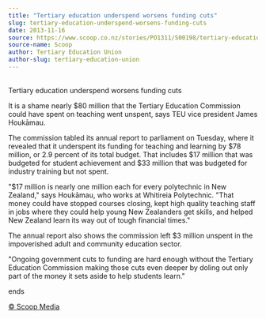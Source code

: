 ```yaml
---
title: "Tertiary education underspend worsens funding cuts"
slug: tertiary-education-underspend-worsens-funding-cuts
date: 2013-11-16
source: https://www.scoop.co.nz/stories/PO1311/S00198/tertiary-education-underspend-worsens-funding-cuts.htm
source-name: Scoop
author: Tertiary Education Union
author-slug: tertiary-education-union
---
```


<p><br>Tertiary education underspend worsens funding cuts</p>

<p>It
is a shame nearly $80 million that the Tertiary Education
Commission could have spent on teaching went unspent, says
TEU vice president James Houkāmau.</p>

<p>The commission tabled
its annual report to parliament on Tuesday, where it
revealed that it underspent its funding for teaching and
learning by $78 million, or 2.9 percent of its total budget.
That includes $17 million that was budgeted for student
achievement and $33 million that was budgeted for industry
training but not spent.</p>

<p>"$17 million is nearly one million
each for every polytechnic in New Zealand," says Houkāmau,
who works at Whitireia Polytechnic. "That money could have
stopped courses closing, kept high quality teaching staff in
jobs where they could help young New Zealanders get skills,
and helped New Zealand learn its way out of tough financial
times."</p>

<p>The annual report also shows the commission left
$3 million unspent in the impoverished adult and community
education sector.</p>

<p>"Ongoing government cuts to funding are
hard enough without the Tertiary Education Commission making
those cuts even deeper by doling out only part of the money
it sets aside to help students
learn."</p>

<p>ends
</p>

<p>
<a href="http://www.scoop.co.nz/about/terms.html" target="_blank"><span>© Scoop Media</span></a>
         </p>